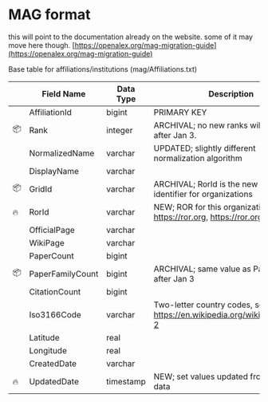 # MAG format

this will point to the documentation already on the website. some of it may move here though. [https://openalex.org/mag-migration-guide](https://openalex.org/mag-migration-guide)





Base table for affiliations/institutions (mag/Affiliations.txt)

|     | Field Name       | Data Type | Description                                                                 |
| --- | ---------------- | --------- | --------------------------------------------------------------------------- |
|     | AffiliationId    | bigint    | PRIMARY KEY                                                                 |
| 📦️ | Rank             | integer   | ARCHIVAL; no new ranks will be added after Jan 3.                           |
|     | NormalizedName   | varchar   | UPDATED; slightly different normalization algorithm                         |
|     | DisplayName      | varchar   |                                                                             |
| 📦️ | GridId           | varchar   | ARCHIVAL; RorId is the new standard identifier for organizations            |
| 🔥  | RorId            | varchar   | NEW; ROR for this organization, see https://ror.org, https://ror.org/:RorId |
|     | OfficialPage     | varchar   |                                                                             |
|     | WikiPage         | varchar   |                                                                             |
|     | PaperCount       | bigint    |                                                                             |
| 📦️ | PaperFamilyCount | bigint    | ARCHIVAL; same value as PaperCount after Jan 3                              |
|     | CitationCount    | bigint    |                                                                             |
|     | Iso3166Code      | varchar   | Two-letter country codes, see https://en.wikipedia.org/wiki/ISO\_3166-2     |
|     | Latitude         | real      |                                                                             |
|     | Longitude        | real      |                                                                             |
|     | CreatedDate      | varchar   |                                                                             |
| 🔥  | UpdatedDate      | timestamp | NEW; set values updated from new ror data                                   |





